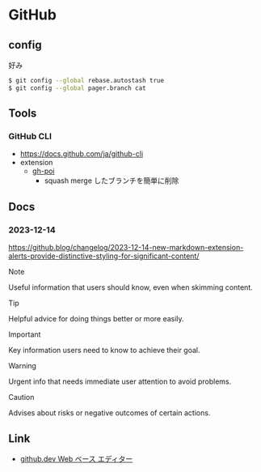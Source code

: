 # GitHub

## config

好み

```sh
$ git config --global rebase.autostash true
$ git config --global pager.branch cat
```

## Tools

### GitHub CLI

- <https://docs.github.com/ja/github-cli>
- extension
    - [gh-poi](https://github.com/seachicken/gh-poi)
        - squash merge したブランチを簡単に削除

## Docs

### 2023-12-14

<https://github.blog/changelog/2023-12-14-new-markdown-extension-alerts-provide-distinctive-styling-for-significant-content/>

> [!NOTE]
> Useful information that users should know, even when skimming content.

> [!TIP]
> Helpful advice for doing things better or more easily.

> [!IMPORTANT]
> Key information users need to know to achieve their goal.

> [!WARNING]
> Urgent info that needs immediate user attention to avoid problems.

> [!CAUTION]
> Advises about risks or negative outcomes of certain actions.

## Link

- [github.dev Web ベース エディター](https://docs.github.com/ja/codespaces/the-githubdev-web-based-editor)
